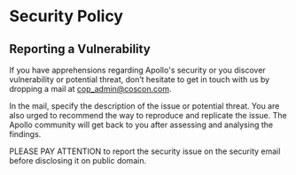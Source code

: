 # Security Policy

## Reporting a Vulnerability

If you have apprehensions regarding Apollo's security or you discover vulnerability or potential threat, don’t hesitate to get in touch with us by dropping a mail at cop_admin@coscon.com. 

In the mail, specify the description of the issue or potential threat. You are also urged to recommend the way to reproduce and replicate the issue. The Apollo community will get back to you after assessing and analysing the findings.

PLEASE PAY ATTENTION to report the security issue on the security email before disclosing it on public domain.

